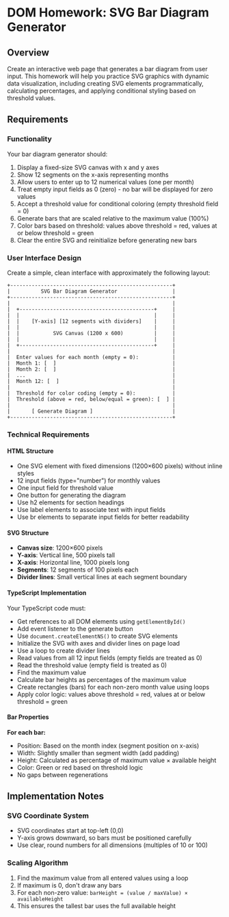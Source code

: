 # DOM Homework: SVG Bar Diagram Generator

## Overview

Create an interactive web page that generates a bar diagram from user input. This homework will help you practice SVG graphics with dynamic data visualization, including creating SVG elements programmatically, calculating percentages, and applying conditional styling based on threshold values.

## Requirements

### Functionality

Your bar diagram generator should:

1. Display a fixed-size SVG canvas with x and y axes
2. Show 12 segments on the x-axis representing months
3. Allow users to enter up to 12 numerical values (one per month)
4. Treat empty input fields as 0 (zero) - no bar will be displayed for zero values
5. Accept a threshold value for conditional coloring (empty threshold field = 0)
6. Generate bars that are scaled relative to the maximum value (100%)
7. Color bars based on threshold: values above threshold = red, values at or below threshold = green
8. Clear the entire SVG and reinitialize before generating new bars

### User Interface Design

Create a simple, clean interface with approximately the following layout:

```
+-----------------------------------------------------+
|          SVG Bar Diagram Generator                  |
+-----------------------------------------------------+
|                                                     |
|  +--------------------------------------------+     |
|  |                                            |     |
|  |    [Y-axis] [12 segments with dividers]    |     |
|  |                                            |     |
|  |           SVG Canvas (1200 x 600)          |     |
|  |                                            |     |
|  +--------------------------------------------+     |
|                                                     |
|  Enter values for each month (empty = 0):           |
|  Month 1: [  ]                                      |
|  Month 2: [  ]                                      |
|  ...                                                |
|  Month 12: [  ]                                     |
|                                                     |
|  Threshold for color coding (empty = 0):            |
|  Threshold (above = red, below/equal = green): [  ] |
|                                                     |
|       [ Generate Diagram ]                          |
+-----------------------------------------------------+
```

### Technical Requirements

#### HTML Structure

- One SVG element with fixed dimensions (1200×600 pixels) without inline styles
- 12 input fields (type="number") for monthly values
- One input field for threshold value
- One button for generating the diagram
- Use h2 elements for section headings
- Use label elements to associate text with input fields
- Use br elements to separate input fields for better readability

#### SVG Structure

- **Canvas size**: 1200×600 pixels
- **Y-axis**: Vertical line, 500 pixels tall
- **X-axis**: Horizontal line, 1000 pixels long
- **Segments**: 12 segments of 100 pixels each
- **Divider lines**: Small vertical lines at each segment boundary

#### TypeScript Implementation

Your TypeScript code must:

- Get references to all DOM elements using `getElementById()`
- Add event listener to the generate button
- Use `document.createElementNS()` to create SVG elements
- Initialize the SVG with axes and divider lines on page load
- Use a loop to create divider lines
- Read values from all 12 input fields (empty fields are treated as 0)
- Read the threshold value (empty field is treated as 0)
- Find the maximum value
- Calculate bar heights as percentages of the maximum value
- Create rectangles (bars) for each non-zero month value using loops
- Apply color logic: values above threshold = red, values at or below threshold = green

#### Bar Properties

**For each bar:**

- Position: Based on the month index (segment position on x-axis)
- Width: Slightly smaller than segment width (add padding)
- Height: Calculated as percentage of maximum value × available height
- Color: Green or red based on threshold logic
- No gaps between regenerations

## Implementation Notes

### SVG Coordinate System

- SVG coordinates start at top-left (0,0)
- Y-axis grows downward, so bars must be positioned carefully
- Use clear, round numbers for all dimensions (multiples of 10 or 100)

### Scaling Algorithm

1. Find the maximum value from all entered values using a loop
2. If maximum is 0, don't draw any bars
3. For each non-zero value: `barHeight = (value / maxValue) × availableHeight`
4. This ensures the tallest bar uses the full available height
